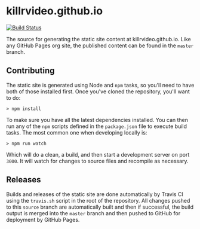 # killrvideo.github.io
[![Build Status](https://travis-ci.org/KillrVideo/killrvideo.github.io.svg?branch=source)](https://travis-ci.org/KillrVideo/killrvideo.github.io)

The source for generating the static site content at killrvideo.github.io. Like any 
GitHub Pages org site, the published content can be found in the `master` branch.

## Contributing

The static site is generated using Node and `npm` tasks, so you'll need to have both
of those installed first. Once you've cloned the repository, you'll want to do:

```
> npm install
```

To make sure you have all the latest dependencies installed. You can then run any of
the `npm` scripts defined in the `package.json` file to execute build tasks. The most
common one when developing locally is:

```
> npm run watch
```

Which will do a clean, a build, and then start a development server on port `3000`. It
will watch for changes to source files and recompile as necessary.

## Releases

Builds and releases of the static site are done automatically by Travis CI using the 
`travis.sh` script in the root of the repository. All changes pushed to this `source`
branch are automatically built and then if successful, the build output is merged into
the `master` branch and then pushed to GitHub for deployment by GitHub Pages.